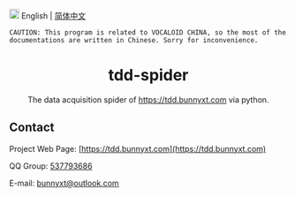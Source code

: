 <img src="https://gw.alipayobjects.com/zos/antfincdn/R8sN%24GNdh6/language.svg" width="18"> English | [简体中文](./README_zh-CN.md)

```
CAUTION: This program is related to VOCALOID CHINA, so the most of the documentations are written in Chinese. Sorry for inconvenience.
```

<h1 align="center">
<b>tdd-spider</b>
</h1>

<div align="center">
The data acquisition spider of <a href="https://tdd.bunnyxt.com">https://tdd.bunnyxt.com</a> via python.
</div>

## Contact

Project Web Page: [https://tdd.bunnyxt.com](https://tdd.bunnyxt.com)

QQ Group: [537793686](https://jq.qq.com/?_wv=1027&k=588s7nw)

E-mail: bunnyxt@outlook.com
